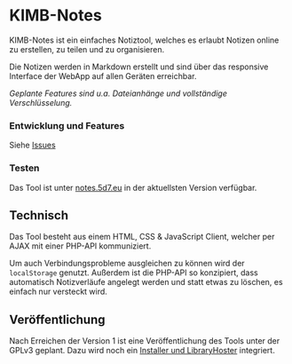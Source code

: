 # KIMB-Notes

KIMB-Notes ist ein einfaches Notiztool, welches es erlaubt Notizen online zu erstellen, zu teilen und zu organisieren.

Die Notizen werden in Markdown erstellt und sind über das responsive Interface der WebApp auf allen Geräten erreichbar.

*Geplante Features sind u.a. Dateianhänge und vollständige Verschlüsselung.*

### Entwicklung und Features
Siehe [Issues](https://github.com/kimbtech/KIMB-Notes/issues)

### Testen
Das Tool ist unter [notes.5d7.eu](https://notes.5d7.eu/) in der aktuellsten Version verfügbar.

## Technisch
Das Tool besteht aus einem HTML, CSS & JavaScript Client, welcher per AJAX mit einer PHP-API kommuniziert.

Um auch Verbindungsprobleme ausgleichen zu können wird der `localStorage` genutzt.
Außerdem ist die PHP-API so konzipiert, dass automatisch Notizverläufe angelegt werden und statt etwas zu löschen,
es einfach nur versteckt wird.

## Veröffentlichung
Nach Erreichen der Version 1 ist eine Veröffentlichung des Tools unter der GPLv3 geplant.
Dazu wird noch ein [Installer und LibraryHoster](https://github.com/kimbtech/KIMB-Notes/issues/9) integriert.

